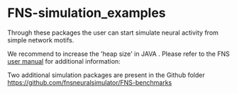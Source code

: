 # FNS-simulation_examples

Through these packages the user can start simulate neural activity from simple network motifs.

We recommend to increase the 'heap size' in JAVA . Please refer to the FNS [user manual](https://docs.google.com/document/d/1TJ5vWIBHW81IaySHM5b81JeZehEwZXo8hFj2SIrKnKY/export?format=pdf)
 for additional information:

Two additional simulation packages are present in the Github folder https://github.com/fnsneuralsimulator/FNS-benchmarks
